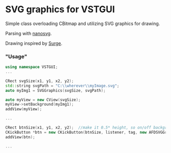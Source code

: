 # SVG graphics for VSTGUI
Simple class overloading CBitmap and utilizing SVG graphics for drawing. 

Parsing with [nanosvg](https://github.com/memononen/nanosvg).

Drawing inspired by [Surge](https://github.com/surge-synthesizer/surge).

### "Usage"

```cpp
using namespace VSTGUI;
...

CRect svgSize(x1, y1, x2, y2);
std::string svgPath = "C:\\wherever\\myImage.svg";
auto myImg1 = SVGGraphics(svgSize, svgPath);

auto myView = new CView(svgSize);
myView->setBackground(myImg1);
addView(myView);

...

CRect btnSize(x1, y1, x2, y2);  //make it 0.5* height, so on/off background is switched correctly
CKickButton *btn = new CKickButton(btnSize, listener, tag, new AFDSVGGraphics(btnSize, resourceID));
addView(btn);

...
```

